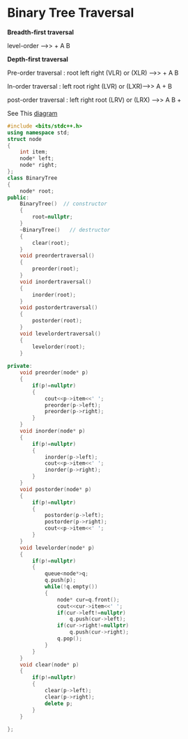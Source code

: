 # Binary Tree Traversal


**Breadth-first traversal**

level-order  -->> + A B

**Depth-first traversal**

Pre-order traversal  : root left right (VLR) or (XLR) -->> + A B

In-order traversal   : left root right (LVR) or (LXR)-->> A + B

post-order traversal : left right root (LRV) or (LRX) -->> A B +

See This [diagram](https://github.com/Khaled-Mahmmoud/MyCompetitiveProgramming/blob/master/img/Tree/binary%20tree%20traversal.png)
             

```cpp
#include <bits/stdc++.h>
using namespace std;
struct node
{
    int item;
    node* left;
    node* right;
};
class BinaryTree
{
    node* root;
public:
    BinaryTree()  // constructor
    {
        root=nullptr;
    }
    ~BinaryTree()   // destructor
    {
        clear(root);
    }
    void preordertraversal()
    {
        preorder(root);
    }
    void inordertraversal()
    {
        inorder(root);
    }
    void postordertraversal()
    {
        postorder(root);
    }
    void levelordertraversal()
    {
        levelorder(root);
    }
    
private:
    void preorder(node* p)
    {
        if(p!=nullptr)
        {
            cout<<p->item<<' ';
            preorder(p->left);
            preorder(p->right);
        }
    }
    void inorder(node* p)
    {
        if(p!=nullptr)
        {
            inorder(p->left);
            cout<<p->item<<' ';
            inorder(p->right);
        }
    }
    void postorder(node* p)
    {
        if(p!=nullptr)
        {
            postorder(p->left);
            postorder(p->right);
            cout<<p->item<<' ';
        }
    }
    void levelorder(node* p)
    {
        if(p!=nullptr)
        {
            queue<node*>q;
            q.push(p);
            while(!q.empty())
            {
                node* cur=q.front();
                cout<<cur->item<<' ';
                if(cur->left!=nullptr)
                    q.push(cur->left);
                if(cur->right!=nullptr)
                    q.push(cur->right);
                q.pop();
            }
        }
    }
    void clear(node* p)
    {
        if(p!=nullptr)
        {
            clear(p->left);
            clear(p->right);
            delete p;
        }
    }
    
};
```

